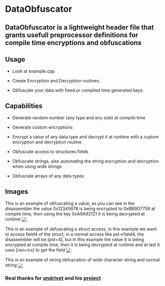 # DataObfuscator

  ## DataObfuscator is a lightweight header file that grants usefull preprocessor definitions for compile time encryptions and obfuscations

  ## Usage

  * Look at example.cpp

  * Create Encryption and Decryption routines.
 
  * Obfuscate your data with fixed or compiled time generated keys.
 

  ## Capabilities

  * Generate random number (any type and any size) at compile time

  * Generate custom encryptions

  * Encrypt a value of any data type and decrypt it at runtime with a custom encryption and decryption routine

  * Obfuscate access to structures fields

  * Obfuscate strings, also automating the string encryption and decryption when using wide strings

  * Obfuscate arrays of any data types

 ## Images
 This is an example of obfuscating a value, as you can see in the disassembler the value 0x12345678 is being encrypted to 0xBB9D7759 at compile time, then using the key 0xA9A92121 it is being decrypted at runtime
 <img align="center" src="https://raw.githubusercontent.com/yoavshah/DataObfuscator/master/imgs/ValueObfuscator.png" />

 This is an example of obfuscating a struct access, in this example we want to access field4 of the struct, in a normal access like pst->field4, the disassembler will be [pst+4], but in this example the value 4 is being encrypted at compile time, then it is being decrypted at runtime and at last it uses [rax+rcx] to get the field
 <img align="center" src="https://raw.githubusercontent.com/yoavshah/DataObfuscator/master/imgs/StructObfuscator.png" />

 This is an example of string obfuscation of wide character string and normal string
 <img align="center" src="https://raw.githubusercontent.com/yoavshah/DataObfuscator/master/imgs/StringObfuscator.png" />


  ### Real thanks for [andrivet](https://github.com/andrivet) and his [project](https://github.com/andrivet/ADVobfuscator)